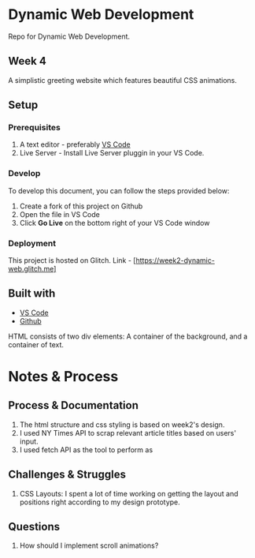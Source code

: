 # Dynamic Web Development

Repo for Dynamic Web Development. 

## Week 4

A simplistic greeting website which features beautiful CSS animations.

## Setup

### Prerequisites

1. A text editor - preferably [VS Code](https://code.visualstudio.com/)
2. Live Server - Install Live Server pluggin in your VS Code.


### Develop

To develop this document, you can follow the steps provided below:
1. Create a fork of this project on Github
2. Open the file in VS Code
3. Click **Go Live** on the bottom right of your VS Code window 

### Deployment

This project is hosted on Glitch. Link - [https://week2-dynamic-web.glitch.me]

## Built with

* [VS Code](https://code.visualstudio.com/)
* [Github](https://github.com)

HTML consists  of two div elements: A container of the background, and a container of text.

# Notes & Process

## Process & Documentation

1. The html structure and css styling is based on week2's design.
2. I used NY Times API to scrap relevant article titles based on users' input.
3. I used fetch API as the tool to perform as

## Challenges & Struggles

1. CSS Layouts: I spent a lot of time working on getting the layout and positions right according to my design prototype.

## Questions

1. How should I implement scroll animations?
